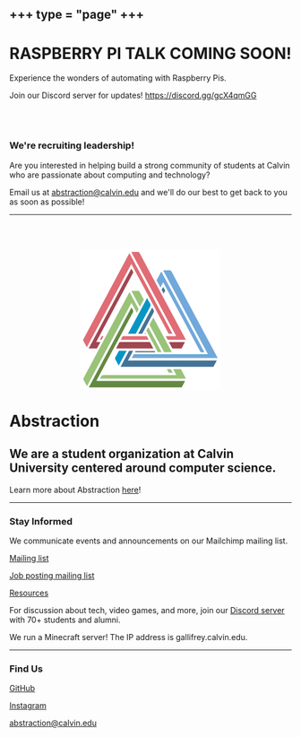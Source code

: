 +++
type = "page"
+++
---

# RASPBERRY PI TALK COMING SOON!
Experience the wonders of automating with Raspberry Pis.

Join our Discord server for updates! https://discord.gg/gcX4qmGG


<br/><br/>
### We're recruiting leadership!
Are you interested in helping build a strong community of students at Calvin who are passionate about computing and technology?

Email us at abstraction@calvin.edu and we'll do our best to get back to you as soon as possible!

---

<br/><br/>

<img id="logo" src="/img/abs-logo.svg" alt="image error" style="display: block; margin: 0.7rem auto; width: 250px;"/>

# Abstraction
## We are a student organization at Calvin University centered around  computer science.
Learn more about Abstraction [here](/about)!

---

### Stay Informed
We communicate events and announcements on our Mailchimp mailing list.

[Mailing list](http://eepurl.com/hpV8xz)

[Job posting mailing list](http://list.calvin.edu/mailman/listinfo/abstraction-jobs)

[Resources](/year-2020-21/resources)


For discussion about tech, video games, and more, join our [Discord server](https://discord.gg/naVqgD5) with 70+ students and alumni. 

We run a Minecraft server! The IP address is gallifrey.calvin.edu.

---
### Find Us

[GitHub](https://github.com/Calvin-Abstraction/)

[Instagram](https://www.instagram.com/calvinabstraction/)

[abstraction@calvin.edu](mailto:abstraction@calvin.edu)

